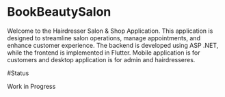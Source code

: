 # BookBeautySalon

Welcome to the Hairdresser Salon & Shop Application. This application is designed to streamline salon operations, manage appointments, and enhance customer experience. The backend is developed using ASP .NET, while the frontend is implemented in Flutter. Mobile application is for customers and desktop application is for admin and hairdresseres.


#Status 


Work in Progress
